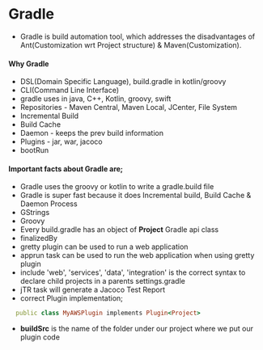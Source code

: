 # Gradle
  - Gradle is build automation tool, which addresses the disadvantages of Ant(Customization wrt Project structure) & Maven(Customization).

#### Why Gradle
  - DSL(Domain Specific Language), build.gradle in kotlin/groovy
  - CLI(Command Line Interface)
  - gradle uses in java, C++, Kotlin, groovy, swift
  - Repositories - Maven Central, Maven Local, JCenter, File System
  - Incremental Build
  - Build Cache
  - Daemon - keeps the prev build information
  - Plugins - jar, war, jacoco
  - bootRun

#### Important facts about Gradle are;
  - Gradle uses the groovy or kotlin to write a gradle.build file
  - Gradle is super fast because it does Incremental build, Build Cache & Daemon Process
  - GStrings
  - Groovy
  - Every build.gradle has an object of <b>Project</b> Gradle api class
  - finalizedBy
  - gretty plugin can be used to run a web application
  - apprun task can be used to run the web application when using gretty plugin
  - include 'web', 'services', 'data', 'integration' is the correct syntax to declare child projects in a parents settings.gradle
  - jTR task will generate a Jacoco Test Report
  - correct Plugin implementation;
  ``` ruby
    public class MyAWSPlugin implements Plugin<Project>
  ```
  - <b>buildSrc</b> is the name of the folder under our project where we put our plugin code
